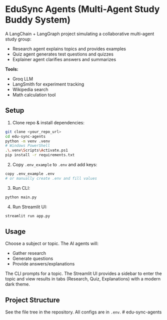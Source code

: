 # EduSync Agents (Multi-Agent Study Buddy System)

A LangChain + LangGraph project simulating a collaborative multi-agent study group:
- Research agent explains topics and provides examples
- Quiz agent generates test questions and quizzes
- Explainer agent clarifies answers and summarizes

**Tools:**
- Groq LLM
- LangSmith for experiment tracking
- Wikipedia search
- Math calculation tool

## Setup

1. Clone repo & install dependencies:
```bash
git clone <your_repo_url>
cd edu-sync-agents
python -m venv .venv
# Windows PowerShell
.\.venv\Scripts\Activate.ps1
pip install -r requirements.txt
```

2. Copy `.env_example` to `.env` and add keys:
```bash
copy .env_example .env
# or manually create .env and fill values
```

3. Run CLI:
```bash
python main.py
```

4. Run Streamlit UI:
```bash
streamlit run app.py
```

## Usage

Choose a subject or topic. The AI agents will:
- Gather research
- Generate questions
- Provide answers/explanations

The CLI prompts for a topic. The Streamlit UI provides a sidebar to enter the topic and view results in tabs (Research, Quiz, Explanations) with a modern dark theme.

## Project Structure

See the file tree in the repository. All configs are in `.env`.
#   e d u - s y n c - a g e n t s  
 